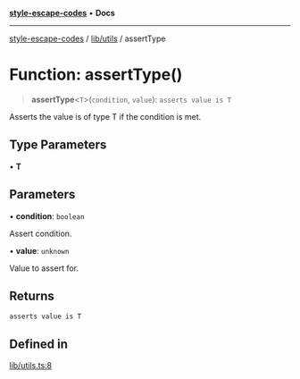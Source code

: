 [**style-escape-codes**](../../../README.md) • **Docs**

***

[style-escape-codes](../../../modules.md) / [lib/utils](../README.md) / assertType

# Function: assertType()

> **assertType**\<`T`\>(`condition`, `value`): `asserts value is T`

Asserts the value is of type T if the condition is met.

## Type Parameters

• **T**

## Parameters

• **condition**: `boolean`

Assert condition.

• **value**: `unknown`

Value to assert for.

## Returns

`asserts value is T`

## Defined in

[lib/utils.ts:8](https://github.com/mastermind-0xff/style-escape-codes/blob/86f72e47c8a4169fb2601208e7c23c504221a7fb/src/lib/utils.ts#L8)
